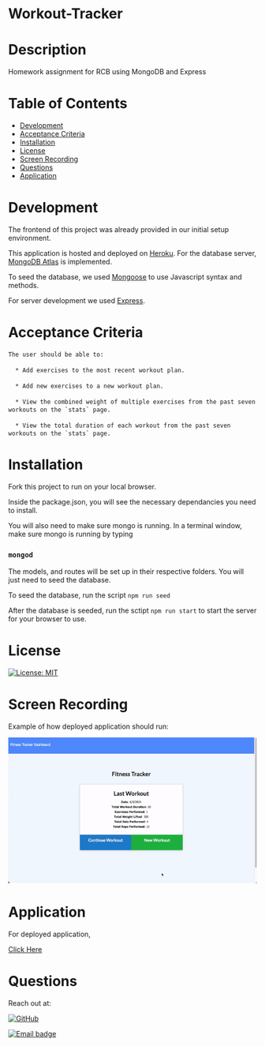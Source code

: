 # Workout-Tracker

# Description
 Homework assignment for RCB using MongoDB and Express

# Table of Contents
  * [Development](#Development)
  * [Acceptance Criteria](Acceptance-Criteria)
  * [Installation](Installation)
  * [License](#License)
  * [Screen Recording](#Screen-Recording)
  * [Questions](#Questions)
  * [Application](#Application)

# Development

The frontend of this project was already provided in our initial setup environment.

This application is hosted and deployed on [Heroku](https://www.heroku.com). For the database server, [MongoDB Atlas](https://www.mongodb.com/cloud/atlas) is implemented.

To seed the database, we used [Mongoose](https://mongoosejs.com/) to use Javascript syntax and methods.

For server development we used [Express](https://expressjs.com/). 

# Acceptance Criteria

```
The user should be able to:

  * Add exercises to the most recent workout plan.

  * Add new exercises to a new workout plan.

  * View the combined weight of multiple exercises from the past seven workouts on the `stats` page.

  * View the total duration of each workout from the past seven workouts on the `stats` page.
```

# Installation 

Fork this project to run on your local browser.

Inside the package.json, you will see the necessary dependancies you need to install.

You will also need to make sure mongo is running. In a terminal window, make sure mongo is running by typing 

### `mongod`

The models, and routes will be set up in their respective folders. You will just need to seed the database.

To seed the database, run the script `npm run seed`

After the database is seeded, run the sctipt `npm run start` to start the server for your browser to use.





# License

[![License: MIT](https://img.shields.io/badge/License-MIT-red.svg)](https://jasper-abarquez.mit-license.org)


# Screen Recording

Example of how deployed application should run:

![Screen-Recording](./assets/screenRecord.gif)

# Application

For deployed application,

[Click Here](https://kuyajasper-workout-tracker.herokuapp.com/)


# Questions

Reach out at:

[![GitHub](https://img.shields.io/badge/GitHub-100000?style=for-the-badge&logo=github&logoColor=white)](https://github.com/KuyaJasper)

[![Email badge](https://img.shields.io/badge/Email-abarquezj1@gmail.com-red.svg)](mailto:abarquezj1@gmail.com)


